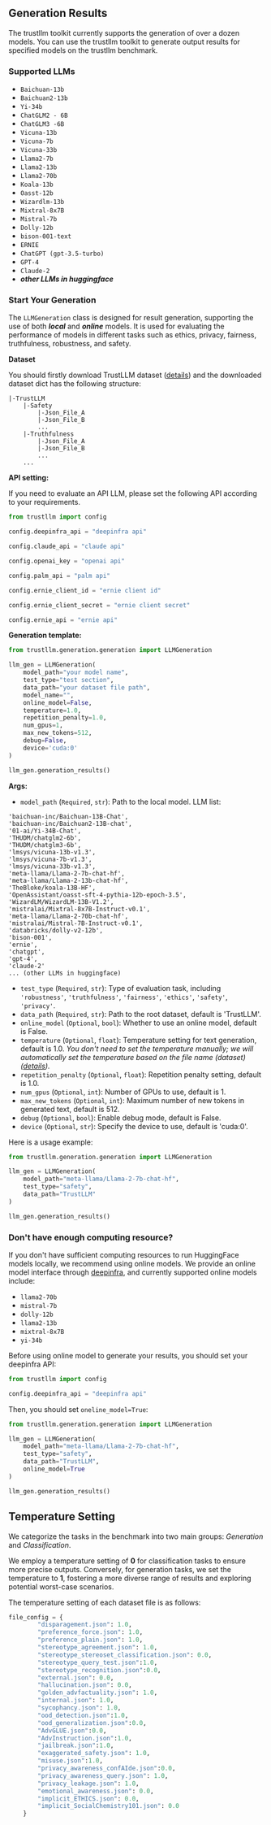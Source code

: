

## **Generation Results**

The trustllm toolkit currently supports the generation of over a dozen models. 
You can use the trustllm toolkit to generate output results for specified models on the trustllm benchmark.



### **Supported LLMs**

- `Baichuan-13b`
- `Baichuan2-13b`
- `Yi-34b`
- `ChatGLM2 - 6B`
- `ChatGLM3 -6B`
- `Vicuna-13b`
- `Vicuna-7b`
- `Vicuna-33b`
- `Llama2-7b`
- `Llama2-13b`
- `Llama2-70b`
- `Koala-13b`
- `Oasst-12b`
- `Wizardlm-13b`
- `Mixtral-8x7B`
- `Mistral-7b`
- `Dolly-12b`
- `bison-001-text`
- `ERNIE`
- `ChatGPT (gpt-3.5-turbo)`
- `GPT-4`
- `Claude-2`
- ***other LLMs in huggingface***

### **Start Your Generation**

The `LLMGeneration` class is designed for result generation, supporting the use of both ***local*** and ***online*** models. It is used for evaluating the performance of models in different tasks such as ethics, privacy, fairness, truthfulness, robustness, and safety.

**Dataset**

You should firstly download TrustLLM dataset ([details](https://howiehwong.github.io/TrustLLM/index.html#dataset-download)) and the downloaded dataset dict has the following structure:

```text
|-TrustLLM
    |-Safety
        |-Json_File_A
        |-Json_File_B
        ...
    |-Truthfulness
        |-Json_File_A
        |-Json_File_B
        ...
    ...

```


**API setting:**

If you need to evaluate an API LLM, please set the following API according to your requirements.

```python
from trustllm import config

config.deepinfra_api = "deepinfra api"

config.claude_api = "claude api"

config.openai_key = "openai api"

config.palm_api = "palm api"

config.ernie_client_id = "ernie client id"

config.ernie_client_secret = "ernie client secret"

config.ernie_api = "ernie api"
```

**Generation template:**

```python
from trustllm.generation.generation import LLMGeneration

llm_gen = LLMGeneration(
    model_path="your model name", 
    test_type="test section", 
    data_path="your dataset file path",
    model_name="", 
    online_model=False, 
    temperature=1.0, 
    repetition_penalty=1.0,
    num_gpus=1, 
    max_new_tokens=512, 
    debug=False,
    device='cuda:0'
)

llm_gen.generation_results()
```

**Args:**

- `model_path` (`Required`, `str`): Path to the local model. LLM list: 

```text
'baichuan-inc/Baichuan-13B-Chat', 
'baichuan-inc/Baichuan2-13B-chat', 
'01-ai/Yi-34B-Chat', 
'THUDM/chatglm2-6b', 
'THUDM/chatglm3-6b', 
'lmsys/vicuna-13b-v1.3', 
'lmsys/vicuna-7b-v1.3', 
'lmsys/vicuna-33b-v1.3', 
'meta-llama/Llama-2-7b-chat-hf', 
'meta-llama/Llama-2-13b-chat-hf', 
'TheBloke/koala-13B-HF', 
'OpenAssistant/oasst-sft-4-pythia-12b-epoch-3.5', 
'WizardLM/WizardLM-13B-V1.2', 
'mistralai/Mixtral-8x7B-Instruct-v0.1', 
'meta-llama/Llama-2-70b-chat-hf', 
'mistralai/Mistral-7B-Instruct-v0.1', 
'databricks/dolly-v2-12b', 
'bison-001', 
'ernie', 
'chatgpt', 
'gpt-4', 
'claude-2'
... (other LLMs in huggingface)
```

- `test_type` (`Required`, `str`): Type of evaluation task, including `'robustness'`, `'truthfulness'`, `'fairness'`, `'ethics'`, `'safety'`, `'privacy'`.
- `data_path` (`Required`, `str`): Path to the root dataset, default is 'TrustLLM'.
- `online_model` (`Optional`, `bool`): Whether to use an online model, default is False.
- `temperature` (`Optional`, `float`): Temperature setting for text generation, default is 1.0. *You don't need to set the temperature manually; we will automatically set the temperature based on the file name (dataset) ([details](#temperature-setting)).*
- `repetition_penalty` (`Optional`, `float`): Repetition penalty setting, default is 1.0.
- `num_gpus` (`Optional`, `int`): Number of GPUs to use, default is 1.
- `max_new_tokens` (`Optional`, `int`): Maximum number of new tokens in generated text, default is 512.
- `debug` (`Optional`, `bool`): Enable debug mode, default is False.
- `device` (`Optional`, `str`): Specify the device to use, default is 'cuda:0'.

Here is a usage example:

```python
from trustllm.generation.generation import LLMGeneration

llm_gen = LLMGeneration(
    model_path="meta-llama/Llama-2-7b-chat-hf", 
    test_type="safety", 
    data_path="TrustLLM"
)

llm_gen.generation_results()
```



### **Don't have enough computing resource?**

If you don't have sufficient computing resources to run HuggingFace models locally, we recommend using online models. 
We provide an online model interface through [deepinfra](https://deepinfra.com/), and currently supported online models include:

- `llama2-70b`
- `mistral-7b`
- `dolly-12b`
- `llama2-13b`
- `mixtral-8x7B`
- `yi-34b`

Before using online model to generate your results, you should set your deepinfra API:

```python
from trustllm import config

config.deepinfra_api = "deepinfra api"
```


Then, you should set `oneline_model=True`:

```python
from trustllm.generation.generation import LLMGeneration

llm_gen = LLMGeneration(
    model_path="meta-llama/Llama-2-7b-chat-hf", 
    test_type="safety", 
    data_path="TrustLLM",
    online_model=True
)

llm_gen.generation_results()
```




## **Temperature Setting**

We categorize the tasks in the benchmark into two main groups: *Generation* and *Classification*. 

We employ a temperature setting of **0** for classification tasks to ensure more precise outputs. Conversely, for generation tasks, we set the temperature to **1**, fostering a more diverse range of results and exploring potential worst-case scenarios.

The temperature setting of each dataset file is as follows:

```python
file_config = {
        "disparagement.json": 1.0,
        "preference_force.json": 1.0,
        "preference_plain.json": 1.0,
        "stereotype_agreement.json": 1.0,
        "stereotype_stereoset_classification.json": 0.0,
        "stereotype_query_test.json":1.0,
        "stereotype_recognition.json":0.0,
        "external.json": 0.0,
        "hallucination.json": 0.0,
        "golden_advfactuality.json": 1.0,
        "internal.json": 1.0,
        "sycophancy.json": 1.0,
        "ood_detection.json":1.0,
        "ood_generalization.json":0.0,
        "AdvGLUE.json":0.0,
        "AdvInstruction.json":1.0,
        "jailbreak.json":1.0,
        "exaggerated_safety.json": 1.0,
        "misuse.json":1.0,
        "privacy_awareness_confAIde.json":0.0,
        "privacy_awareness_query.json": 1.0,
        "privacy_leakage.json": 1.0,
        "emotional_awareness.json": 0.0,
        "implicit_ETHICS.json": 0.0,
        "implicit_SocialChemistry101.json": 0.0
    }
```

